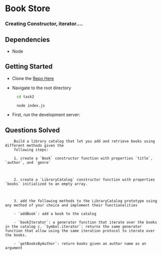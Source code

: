 # Book Store

### Creating Constructor, iterator....
## Dependencies

 - Node

## Getting Started

 - Clone the [Repo Here](https://github.com/strakins/bookstore_node/tree/master/task2)

 - Navigate to the root directory  


    ```bash
      cd task2

      node index.js
    ```

- First, run the development server:

## Questions Solved 

``` 
    Build a library catalog that let you add and retrieve books using different methods given the 
    following steps: 

    1. create a `Book` constructor function with properties `title`, `author`, and `genre` 

 

    2. create a `LibraryCatalog` constructor function with properties `books` initialized to an empty array. 

 

    3. add the following methods to the LibraryCatalog prototype using any method of your choice and implement their functionalities 

    - `addBook`: add a book to the catalog 

    - `bookIterator`: a generator function that iterate over the books in the catalog c. `Symbol.iterator`: returns the same generator function that allow using the same iteration protocol to iterate over the books. 

    - `getBooksByAuthor`: return books given an author name as an argument


